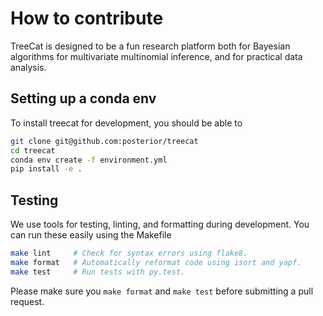 # How to contribute

TreeCat is designed to be a fun research platform both for Bayesian algorithms
for multivariate multinomial inference, and for practical data analysis.

## Setting up a conda env

To install treecat for development, you should be able to

```sh
git clone git@github.com:posterior/treecat
cd treecat
conda env create -f environment.yml
pip install -e .
```

## Testing

We use tools for testing, linting, and formatting during development.
You can run these easily using the Makefile

```sh
make lint     # Check for syntax errors using flake8.
make format   # Automatically reformat code using isort and yapf.
make test     # Run tests with py.test.
```

Please make sure you `make format` and `make test`
before submitting a pull request.
